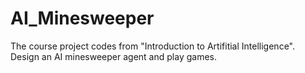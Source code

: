 # AI_Minesweeper
The course project codes from "Introduction to Artifitial Intelligence". Design an AI minesweeper agent and play games.
